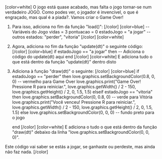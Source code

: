 [color=white]
O jogo está quase acabado, mas falta o jogo tornar-se num verdadeiro JOGO. Como podes 
ver, o jogador é invencível, o que é engraçado, mas qual é a piada?.
Vamos criar o Game Over!

1. Para isso, adiciona no fim da função "load()":
   [/color] [color=blue]
   -- Variáveis do Jogo
   vidas = 3
   pontuacao = 0
   estadoJogo = "a jogar" -- outros estados: "perder", "vitoria"
   [/color] [color=white]
2. Agora, adiciona no fim da função "update(dt)" o seguinte código:
   [/color] [color=blue]
    if estadoJogo == "a jogar" then
	-- Adiciona o código do update(dt) aqui
    end
   [/color] [color=white]
E adiciona tudo o que está dentro da função "update(dt)" dentro disto

3. Adiciona à função "draw(dt)" o seguinte:
   [/color] [color=blue]
   if estadoJogo == "perder" then
        love.graphics.setBackgroundColor(0.8, 0, 0) -- vermelho para Game Over
        love.graphics.print("Game Over! Pressione R para reiniciar.", love.graphics.getWidth() / 2 - 150,
            love.graphics.getHeight() / 2, 0, 1.5, 1.5)
    elseif estadoJogo == "vitoria" then
        love.graphics.setBackgroundColor(0, 0.8, 0) -- verde para Vitória
        love.graphics.print("Você venceu! Pressione R para reiniciar.", love.graphics.getWidth() / 2 - 150,
        love.graphics.getHeight() / 2, 0, 1.5, 1.5)
    else
      love.graphics.setBackgroundColor(0, 0, 0) -- fundo preto para o jogo
   
   end
   [/color] [color=white]
E adiciona o tudo o que está dentro da função "draw(dt)" debaixo da linha "love.graphics.setBackgroundColor(0, 0, 0)".

Este código vai saber se estás a jogar, se ganhaste ou perdeste, mas ainda 
não faz nada.
[/color]

